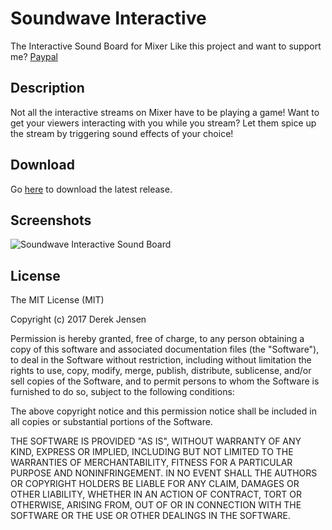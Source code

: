 # Soundwave Interactive
The Interactive Sound Board for Mixer
Like this project and want to support me? [Paypal](https://www.paypal.me/deekyjay/20USD)

## Description
Not all the interactive streams on Mixer have to be playing a game!
Want to get your viewers interacting with you while you stream?
Let them spice up the stream by triggering sound effects of your choice!

## Download
Go [here](https://github.com/DeekyJay/SoundwaveInteractive/releases) to download the latest release.

## Screenshots
![Soundwave Interactive Sound Board](http://i.imgur.com/BmuYbgF.png)

## License
The MIT License (MIT)

Copyright (c) 2017 Derek Jensen

Permission is hereby granted, free of charge, to any person obtaining a copy
of this software and associated documentation files (the "Software"), to deal
in the Software without restriction, including without limitation the rights
to use, copy, modify, merge, publish, distribute, sublicense, and/or sell
copies of the Software, and to permit persons to whom the Software is
furnished to do so, subject to the following conditions:

The above copyright notice and this permission notice shall be included in all
copies or substantial portions of the Software.

THE SOFTWARE IS PROVIDED "AS IS", WITHOUT WARRANTY OF ANY KIND, EXPRESS OR
IMPLIED, INCLUDING BUT NOT LIMITED TO THE WARRANTIES OF MERCHANTABILITY,
FITNESS FOR A PARTICULAR PURPOSE AND NONINFRINGEMENT. IN NO EVENT SHALL THE
AUTHORS OR COPYRIGHT HOLDERS BE LIABLE FOR ANY CLAIM, DAMAGES OR OTHER
LIABILITY, WHETHER IN AN ACTION OF CONTRACT, TORT OR OTHERWISE, ARISING FROM,
OUT OF OR IN CONNECTION WITH THE SOFTWARE OR THE USE OR OTHER DEALINGS IN THE
SOFTWARE.
